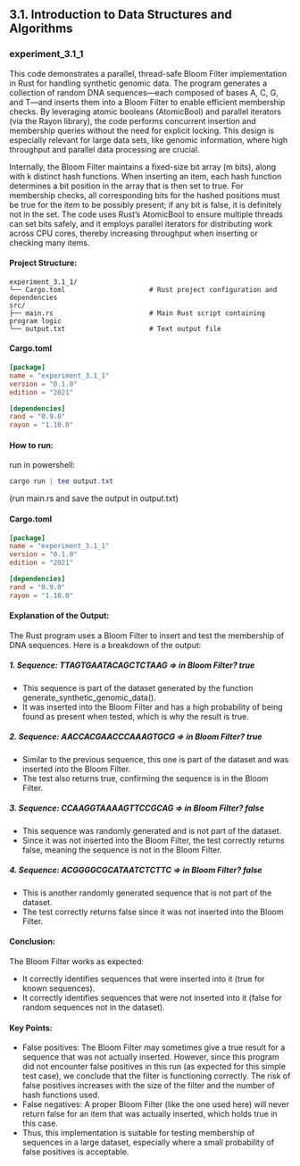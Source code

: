 ## 3.1. Introduction to Data Structures and Algorithms

### experiment_3.1_1

This code demonstrates a parallel, thread-safe Bloom Filter implementation in Rust for handling synthetic genomic data. The program generates a collection of random DNA sequences—each composed of bases A, C, G, and T—and inserts them into a Bloom Filter to enable efficient membership checks. By leveraging atomic booleans (AtomicBool) and parallel iterators (via the Rayon library), the code performs concurrent insertion and membership queries without the need for explicit locking. This design is especially relevant for large data sets, like genomic information, where high throughput and parallel data processing are crucial.

Internally, the Bloom Filter maintains a fixed-size bit array (m bits), along with k distinct hash functions. When inserting an item, each hash function determines a bit position in the array that is then set to true. For membership checks, all corresponding bits for the hashed positions must be true for the item to be possibly present; if any bit is false, it is definitely not in the set. The code uses Rust’s AtomicBool to ensure multiple threads can set bits safely, and it employs parallel iterators for distributing work across CPU cores, thereby increasing throughput when inserting or checking many items.

#### Project Structure:

```plaintext
experiment_3.1_1/
└── Cargo.toml                     # Rust project configuration and dependencies
src/
├── main.rs                        # Main Rust script containing program logic
└── output.txt                     # Text output file
```

#### Cargo.toml

```toml
[package]
name = "experiment_3.1_1"
version = "0.1.0"
edition = "2021"

[dependencies]
rand = "0.9.0"
rayon = "1.10.0"
```

#### How to run:

run in powershell:

```powershell
cargo run | tee output.txt
```

(run main.rs and save the output in output.txt)
  
#### Cargo.toml

```toml
[package]
name = "experiment_3.1_1"
version = "0.1.0"
edition = "2021"

[dependencies]
rand = "0.9.0"
rayon = "1.10.0"
```

#### Explanation of the Output:
The Rust program uses a Bloom Filter to insert and test the membership of DNA sequences. Here is a breakdown of the output:

##### 1. Sequence: TTAGTGAATACAGCTCTAAG => in Bloom Filter? true
  * This sequence is part of the dataset generated by the function generate_synthetic_genomic_data().
  * It was inserted into the Bloom Filter and has a high probability of being found as present when tested, which is why the result is true.

##### 2. Sequence: AACCACGAACCCAAAGTGCG => in Bloom Filter? true
* Similar to the previous sequence, this one is part of the dataset and was inserted into the Bloom Filter.
* The test also returns true, confirming the sequence is in the Bloom Filter.

##### 3. Sequence: CCAAGGTAAAAGTTCCGCAG => in Bloom Filter? false
* This sequence was randomly generated and is not part of the dataset.
* Since it was not inserted into the Bloom Filter, the test correctly returns false, meaning the sequence is not in the Bloom Filter.

##### 4. Sequence: ACGGGGCGCATAATCTCTTC => in Bloom Filter? false
* This is another randomly generated sequence that is not part of the dataset.
* The test correctly returns false since it was not inserted into the Bloom Filter.

#### Conclusion:
The Bloom Filter works as expected:
* It correctly identifies sequences that were inserted into it (true for known sequences).
* It correctly identifies sequences that were not inserted into it (false for random sequences not in the dataset).

#### Key Points:
* False positives: The Bloom Filter may sometimes give a true result for a sequence that was not actually inserted. However, since this program did not encounter false positives in this run (as expected for this simple test case), we conclude that the filter is functioning correctly. The risk of false positives increases with the size of the filter and the number of hash functions used.
* False negatives: A proper Bloom Filter (like the one used here) will never return false for an item that was actually inserted, which holds true in this case.
* Thus, this implementation is suitable for testing membership of sequences in a large dataset, especially where a small probability of false positives is acceptable.

